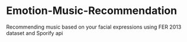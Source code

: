 # Emotion-Music-Recommendation
Recommending music based on your facial expressions using FER 2013 dataset and Sporify api
